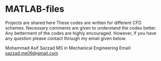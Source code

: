 # MATLAB-files
Projects are shared here
These codes are written for different CFD schemes. Necessary comments are given to understand the codes better. 
Any betterment of the codes are highly encouraged. However, if you have any question please contact through my email given below.

Mohammad Asif Sazzad
MS in Mechanical Engineering
Email: sazzad.me06@gmail.com
